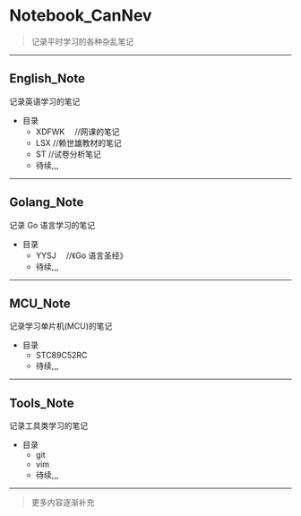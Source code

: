 # Notebook_CanNev

> 记录平时学习的各种杂乱笔记

---

## English_Note

记录英语学习的笔记

- 目录
  - XDFWK 　//网课的笔记
  - LSX //赖世雄教材的笔记
  - ST //试卷分析笔记
  - 待续,,,

---

## Golang_Note

记录 Go 语言学习的笔记

- 目录
  - YYSJ 　//《Go 语言圣经》
  - 待续,,,

---

## MCU_Note

记录学习单片机(MCU)的笔记

- 目录
  - STC89C52RC
  - 待续,,,

---

## Tools_Note

记录工具类学习的笔记

- 目录
  - git
  - vim
  - 待续,,,

---

> 更多内容逐渐补充
